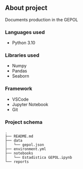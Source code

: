 ## **About project**

Documents production in the GEPOL

### **Languages used**

- Python 3.10

### **Libraries used** 

- Numpy
- Pandas 
- Seaborn

### **Framework** 

- VSCode
- Jupyter Notebook
- Git

### **Project schema**

```
.
├── README.md
├── data
│   └── gepol.json
├── environment.yml
├── notebooks
│   └── Estadistica GEPOL.ipynb
└── reports

```